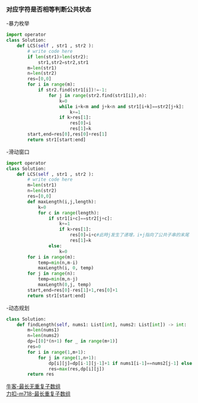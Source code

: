 ### 对应字符是否相等判断公共状态
-暴力枚举
```python
import operator
class Solution:
    def LCS(self , str1 , str2 ):
        # write code here
        if len(str1)>len(str2):
            str1,str2=str2,str1        
        m=len(str1)
        n=len(str2)
        res=[0,0]
        for i in range(m):
            if str2.find(str1[i])!=-1:
                for j in range(str2.find(str1[i]),n):
                    k=0
                    while i+k<m and j+k<n and str1[i+k]==str2[j+k]:
                        k+=1
                    if k>res[1]:
                        res[0]=i
                        res[1]=k
        start,end=res[0],res[0]+res[1]
        return str1[start:end]
```
-滑动窗口
```python
import operator
class Solution:
    def LCS(self , str1 , str2 ):
        # write code here       
        m=len(str1)
        n=len(str2)
        res=[0,0]
        def maxLength(i,j,length):
            k=0
            for c in range(length):
                if str1[i+c]==str2[j+c]:
                    k+=1
                    if k>res[1]:
                        res[0]=i+c#此時j发生了递增，i+j指向了公共子串的末尾
                        res[1]=k 
                else:
                    k=0
        for i in range(m):
            temp=min(n,m-i)
            maxLength(i, 0, temp)
        for j in range(n):
            temp=min(m,n-j)
            maxLength(0,j, temp)
        start,end=res[0]-res[1]+1,res[0]+1
        return str1[start:end]
```
-动态规划
```python
class Solution:
    def findLength(self, nums1: List[int], nums2: List[int]) -> int:
        m=len(nums1)
        n=len(nums2)
        dp=[[0]*(n+1) for _ in range(m+1)]
        res=0
        for i in range(1,m+1):
            for j in range(1,n+1):
                dp[i][j]=dp[i-1][j-1]+1 if nums1[i-1]==nums2[j-1] else 0
                res=max(res,dp[i][j])
        return res

```
[牛客-最长无重复子数组](https://www.nowcoder.com/practice/f33f5adc55f444baa0e0ca87ad8a6aac?tpId=117&&tqId=37799&&companyId=239&rp=1&ru=/company/home/code/239&qru=/ta/job-code-high/question-ranking)\
[力扣-m718-最长重复子数组](https://leetcode-cn.com/problems/maximum-length-of-repeated-subarray/)
